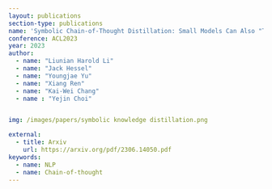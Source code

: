 ```yaml
---
layout: publications
section-type: publications
name: 'Symbolic Chain-of-Thought Distillation: Small Models Can Also "Think" Step-by-Step'
conference: ACL2023
year: 2023
author:
  - name: "Liunian Harold Li"
  - name: "Jack Hessel"
  - name: "Youngjae Yu"
  - name: "Xiang Ren"
  - name: "Kai-Wei Chang"
  - name : "Yejin Choi"


img: /images/papers/symbolic knowledge distillation.png

external:
  - title: Arxiv
    url: https://arxiv.org/pdf/2306.14050.pdf
keywords:
  - name: NLP
  - name: Chain-of-thought
---
```

